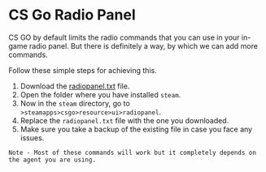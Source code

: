 # CS Go Radio Panel

CS GO by default limits the radio commands that you can use in your in-game radio panel. But there is definitely a way, by which we can add more commands.

Follow these simple steps for achieving this.
1. Download the [radiopanel.txt](./radiopanel.txt) file.
2. Open the folder where you have installed `steam`.
3. Now in the `steam` directory, go to `>steamapps>csgo>resource>ui>radiopanel`.
4. Replace the `radiopanel.txt` file with the one you downloaded.
5. Make sure you take a backup of the existing file in case you face any issues.

```
Note - Most of these commands will work but it completely depends on the agent you are using.
```